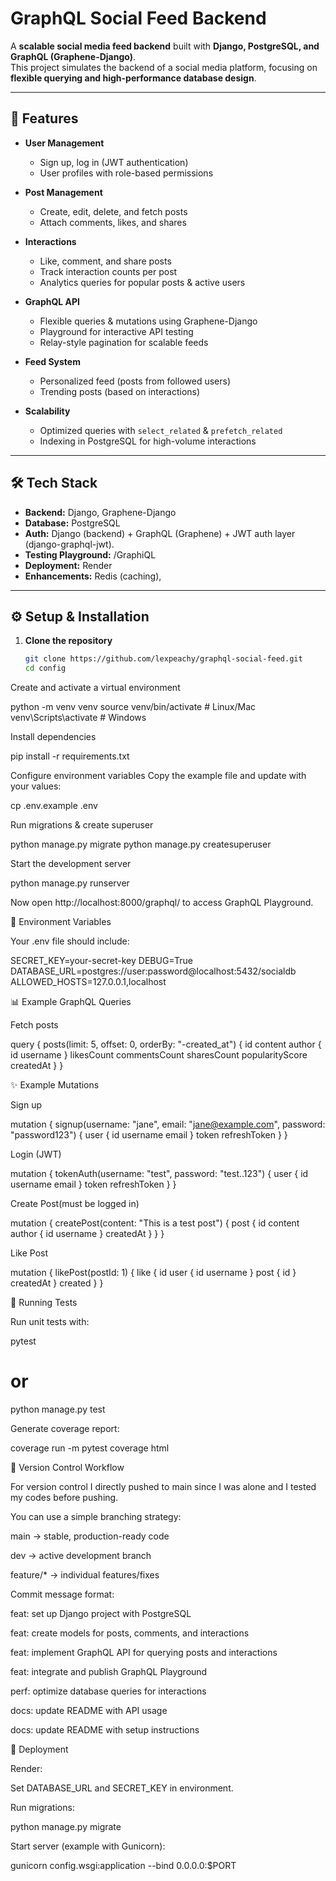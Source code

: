 # GraphQL Social Feed Backend

A **scalable social media feed backend** built with **Django, PostgreSQL, and GraphQL (Graphene-Django)**.  
This project simulates the backend of a social media platform, focusing on **flexible querying and high-performance database design**.

---

## 🚀 Features

- **User Management**
  - Sign up, log in (JWT authentication)
  - User profiles with role-based permissions

- **Post Management**
  - Create, edit, delete, and fetch posts
  - Attach comments, likes, and shares

- **Interactions**
  - Like, comment, and share posts
  - Track interaction counts per post
  - Analytics queries for popular posts & active users

- **GraphQL API**
  - Flexible queries & mutations using Graphene-Django
  - Playground for interactive API testing
  - Relay-style pagination for scalable feeds

- **Feed System**
  - Personalized feed (posts from followed users)
  - Trending posts (based on interactions)

- **Scalability**
  - Optimized queries with `select_related` & `prefetch_related`
  - Indexing in PostgreSQL for high-volume interactions

---

## 🛠️ Tech Stack

- **Backend:** Django, Graphene-Django  
- **Database:** PostgreSQL  
- **Auth:** Django (backend) + GraphQL (Graphene) + JWT auth layer (django-graphql-jwt).  
- **Testing Playground:** /GraphiQL
- **Deployment:** Render
- **Enhancements:** Redis (caching),   

---

## ⚙️ Setup & Installation

1. **Clone the repository**
   ```bash
   git clone https://github.com/lexpeachy/graphql-social-feed.git
   cd config

Create and activate a virtual environment

python -m venv venv
source venv/bin/activate  # Linux/Mac
venv\Scripts\activate     # Windows


Install dependencies

pip install -r requirements.txt


Configure environment variables
Copy the example file and update with your values:

cp .env.example .env


Run migrations & create superuser

python manage.py migrate
python manage.py createsuperuser


Start the development server

python manage.py runserver


Now open http://localhost:8000/graphql/
 to access GraphQL Playground.

🔑 Environment Variables

Your .env file should include:

SECRET_KEY=your-secret-key
DEBUG=True
DATABASE_URL=postgres://user:password@localhost:5432/socialdb
ALLOWED_HOSTS=127.0.0.1,localhost

📊 Example GraphQL Queries

Fetch posts

query {
  posts(limit: 5, offset: 0, orderBy: "-created_at") {
    id
    content
    author {
      id
      username
    }
    likesCount
    commentsCount
    sharesCount
    popularityScore
    createdAt
  }
}


✨ Example Mutations

Sign up

mutation {
  signup(username: "jane", email: "jane@example.com", password: "password123") {
    user {
      id
      username
      email
    }
    token
    refreshToken
  }
}



Login (JWT)

mutation {
  tokenAuth(username: "test", password: "test..123") {
    user {
      id
      username
      email
    }
    token
    refreshToken
  }
}



Create Post(must be logged in)

mutation {
  createPost(content: "This is a test post") {
    post {
      id
      content
      author {
        id
        username
      }
      createdAt
    }
  }
}



Like Post

mutation {
  likePost(postId: 1) {
    like {
      id
      user {
        id
        username
      }
      post {
        id
      }
      createdAt
    }
    created
  }
}


🧪 Running Tests

Run unit tests with:

pytest
# or
python manage.py test


Generate coverage report:

coverage run -m pytest
coverage html

📂 Version Control Workflow

For version control I directly pushed to main since I was alone and I tested my codes before pushing.

You can use a simple branching strategy:

main → stable, production-ready code

dev → active development branch

feature/* → individual features/fixes

Commit message format:

feat: set up Django project with PostgreSQL

feat: create models for posts, comments, and interactions

feat: implement GraphQL API for querying posts and interactions

feat: integrate and publish GraphQL Playground

perf: optimize database queries for interactions

docs: update README with API usage

docs: update README with setup instructions

🚀 Deployment 

Render:

Set DATABASE_URL and SECRET_KEY in environment.

Run migrations:

python manage.py migrate


Start server (example with Gunicorn):

gunicorn config.wsgi:application --bind 0.0.0.0:$PORT
